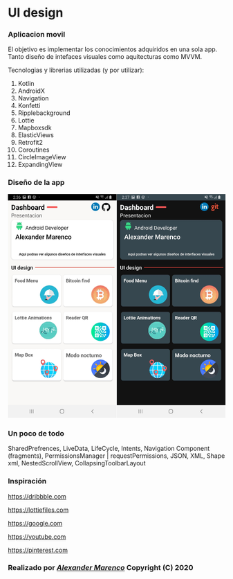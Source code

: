 # UI design

### Aplicacion movil

El objetivo es implementar los conocimientos adquiridos en una sola app.
Tanto diseño de intefaces visuales como aquitecturas como MVVM.

Tecnologias y librerias utilizadas (y por utilizar):

1. Kotlin
2. AndroidX
3. Navigation
4. Konfetti
5. Ripplebackground
6. Lottie
7. Mapboxsdk
8. ElasticViews
9. Retrofit2
10. Coroutines
11. CircleImageView
12. ExpandingView

### Diseño de la app

<img src="screenshots/uidesign.jpg" alt=""> 

### Un poco de todo

SharedPrefrences, LiveData, LifeCycle, Intents, Navigation Component (fragments), PermissionsManager | requestPermissions, JSON, XML, Shape xml, NestedScrollView, CollapsingToolbarLayout
 
### Inspiración

https://dribbble.com

https://lottiefiles.com

https://google.com

https://youtube.com

https://pinterest.com



### Realizado por [*Alexander Marenco*](https://github.com/AlexM505) Copyright (C) 2020



